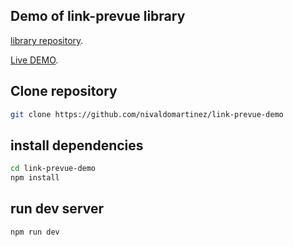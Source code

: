 ## Demo of link-prevue library

[library repository](https://github.com/nivaldomartinez/link-prevue).

[Live DEMO](https://link-prevue.herokuapp.com/).

## Clone repository

```bash  
git clone https://github.com/nivaldomartinez/link-prevue-demo
```

## install dependencies

```bash  
cd link-prevue-demo
npm install
```

## run dev server

```bash
npm run dev
```
